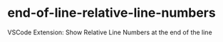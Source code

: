 # end-of-line-relative-line-numbers
VSCode Extension: Show Relative Line Numbers at the end of the line
